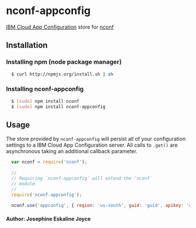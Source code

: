 # nconf-appconfig

[IBM Cloud App Configuration](https://cloud.ibm.com/docs/app-configuration?topic=app-configuration-getting-started) store for [nconf][0]

## Installation

### Installing npm (node package manager)
``` bash
  $ curl http://npmjs.org/install.sh | sh
```

### Installing nconf-appconfig
``` bash
  $ [sudo] npm install nconf
  $ [sudo] npm install nconf-appconfig
```

## Usage
The store provided by `nconf-appconfig` will persist all of your configuration settings to a IBM Cloud App Configuration server. All calls to `.get()` are asynchronous taking an additional callback parameter.

``` js
  var nconf = require('nconf');
  
  //
  // Requiring `nconf-appconfig` will extend the `nconf`
  // module.
  //
  require('nconf-appconfig');
  
  nconf.use('appconfig', { region: 'us-south', guid: 'guid', apikey: 'apikey', collectionId: 'collection', environmentId: 'dev' });
```

#### Author: Josephine Eskaline Joyce

[0]: https://github.com/jojustin/nconf-appconfig